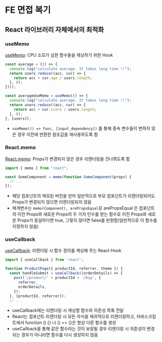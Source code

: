 # FE 면접 복기

## React 라이브러리 자체에서의 최적화

### useMemo

[useMemo](https://ko.react.dev/reference/react/useMemo): CPU 소모가 심한 함수들을 캐싱하기 위한 Hook

```js
const average = (() => {
  console.log("calculate average. It takes long time !!");
  return users.reduce((acc, cur) => {
    return acc + cur.age / users.length;
  }, 0);
})();

const averageUseMemo = useMemo(() => {
  console.log("calculate average. It takes long time !!");
  return users.reduce((acc, cur) => {
    return acc + cur.score / users.length;
  }, 0);
}, [users]);
```

- `useMemo(() => func, [input_dependency])` 를 통해 종속 변수들이 변하지 않은 경우 이전에 반환한 참조값을 재사용하도록 함

### React.memo

[React.memo](https://ko.react.dev/reference/react/memo): Props가 변경되지 않은 경우 리렌더링을 건너뛰도록 함

```js
import { memo } from "react";

const SomeComponent = memo(function SomeComponent(props) {
  // ...
});
```

- 해당 컴포넌트의 메모된 버전을 얻어 일반적으로 부모 컴포넌트가 리렌더링되어도 Props가 변경되지 않으면 리렌더링되지 않음
- 매개변수는 `memo(Component), arePropsEqual`로 arePropsEqual 은 컴포넌트의 이전 Props와 새로운 Props의 두 가지 인수를 받는 함수로 이전 Props와 새로운 Props가 동일하다면 true, 그렇지 않다면 false를 반환함(일반적으로 이 함수를 지정하지 않음)

### useCallback

[useCallback](https://ko.react.dev/reference/react/useCallback): 리렌더링 시 함수 정의를 캐싱해 주는 React Hook

```js
import { useCallback } from 'react';

function ProductPage({ productId, referrer, theme }) {
  const handleSubmit = useCallback((orderDetails) => {
    post('/product/' + productId + '/buy', {
      referrer,
      orderDetails,
    });
  }, [productId, referrer]);
  // ...
```

- useCallback에는 리렌더링 시 캐싱할 함수와 의존성 목록 전달
- React는 컴포넌트 리렌더링 시 모든 자식을 재귀적으로 리렌더링하고, 자바스크립트에서 function () {} 나 () => {}은 항상 다른 함수를 생성
- useCallback을 통해 같은 함수라는 것이 보장될 경우 리렌더링 시 의존성이 변경되는 경우가 아니라면 함수를 다시 생성하지 않음
